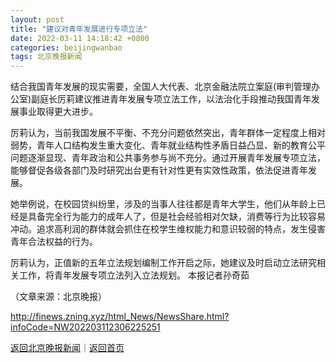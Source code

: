 ```yaml
---
layout: post
title: "建议对青年发展进行专项立法"
date: 2022-03-11 14:18:42 +0800
categories: beijingwanbao
tags: 北京晚报新闻
---
```

<p>结合我国青年发展的现实需要，全国人大代表、北京金融法院立案庭(审判管理办公室)副庭长厉莉建议推进青年发展专项立法工作，以法治化手段推动我国青年发展事业取得更大进步。</p>
 <p>厉莉认为，当前我国发展不平衡、不充分问题依然突出，青年群体一定程度上相对弱势，青年人口结构发生重大变化、青年就业结构性矛盾日益凸显、新的教育公平问题逐渐显现、青年政治和公共事务参与尚不充分。通过开展青年发展专项立法，能够督促各级各部门及时研究出台更有针对性更有实效性政策，依法促进青年发展。</p>
 <p>她举例说，在校园贷纠纷里，涉及的当事人往往都是青年大学生，他们从年龄上已经是具备完全行为能力的成年人了，但是社会经验相对欠缺，消费等行为比较容易冲动。追求高利润的群体就会抓住在校学生维权能力和意识较弱的特点，发生侵害青年合法权益的行为。</p>
 <p>厉莉认为，正值新的五年立法规划编制工作开启之际，她建议及时启动立法研究相关工作，将青年发展专项立法列入立法规划。 本报记者孙奇茹</p><p class="em_media">（文章来源：北京晚报）</p>

<http://finews.zning.xyz/html_News/NewsShare.html?infoCode=NW202203112306225251>

[返回北京晚报新闻](//finews.withounder.com/category/beijingwanbao.html)｜[返回首页](//finews.withounder.com/)